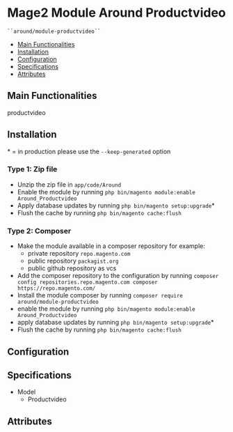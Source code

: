 # Mage2 Module Around Productvideo

    ``around/module-productvideo``

 - [Main Functionalities](#markdown-header-main-functionalities)
 - [Installation](#markdown-header-installation)
 - [Configuration](#markdown-header-configuration)
 - [Specifications](#markdown-header-specifications)
 - [Attributes](#markdown-header-attributes)


## Main Functionalities
productvideo

## Installation
\* = in production please use the `--keep-generated` option

### Type 1: Zip file

 - Unzip the zip file in `app/code/Around`
 - Enable the module by running `php bin/magento module:enable Around_Productvideo`
 - Apply database updates by running `php bin/magento setup:upgrade`\*
 - Flush the cache by running `php bin/magento cache:flush`

### Type 2: Composer

 - Make the module available in a composer repository for example:
    - private repository `repo.magento.com`
    - public repository `packagist.org`
    - public github repository as vcs
 - Add the composer repository to the configuration by running `composer config repositories.repo.magento.com composer https://repo.magento.com/`
 - Install the module composer by running `composer require around/module-productvideo`
 - enable the module by running `php bin/magento module:enable Around_Productvideo`
 - apply database updates by running `php bin/magento setup:upgrade`\*
 - Flush the cache by running `php bin/magento cache:flush`


## Configuration




## Specifications

 - Model
	- Productvideo


## Attributes



